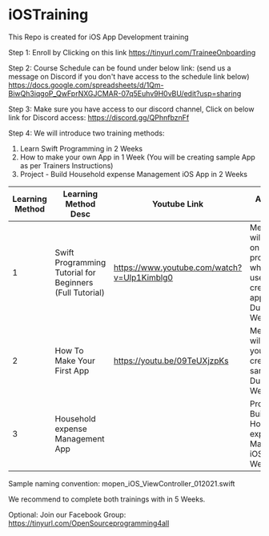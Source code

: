 # iOSTraining
This Repo is created for iOS App Development training 

Step 1: Enroll by Clicking on this link https://tinyurl.com/TraineeOnboarding

Step 2: Course Schedule can be found under below link: (send us a message on Discord if you don't have access to the schedule link below) https://docs.google.com/spreadsheets/d/1Qm-BiwQh3iqgoP_QwFprNXGJCMAR-07q5Euhv9H0vBU/edit?usp=sharing

Step 3: Make sure you have access to our discord channel, Click on below link for Discord access: https://discord.gg/QPhnfbznFf

Step 4: 
We will introduce two training methods:
1) Learn Swift Programming in 2 Weeks 
2) How to make your own App in 1 Week (You will be creating sample App as per Trainers Instructions)
3) Project - Build Household expense Management iOS App in 2 Weeks

|Learning Method |Learning Method Desc | Youtube Link | Additional Notes | 
| --- | --- | --- | --- | 
|1 |Swift Programming Tutorial for Beginners (Full Tutorial) | https://www.youtube.com/watch?v=Ulp1Kimblg0 | Method 1 will train you on Swift programming which is useful in creating iOS apps. Duration - 2 Weeks  | 
|2| How To Make Your First App| https://youtu.be/09TeUXjzpKs| Method 2 will show you how to create a sample App. Duration - 1 Week | 
|3| Household expense Management App| | Project - Build Household expense Management iOS App in 2 Weeks. | 

Sample naming convention: mopen_iOS_ViewController_012021.swift

We recommend to complete both trainings with in 5 Weeks. 

Optional: Join our Facebook Group: https://tinyurl.com/OpenSourceprogramming4all
